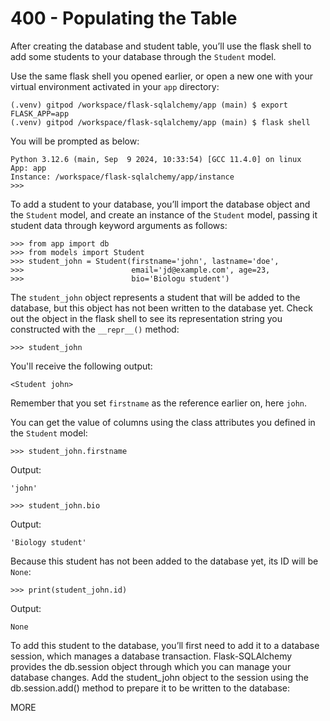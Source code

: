 # 400 - Populating the Table

After creating the database and student table, you’ll use the flask shell to add some students to your database through the ```Student``` model.

Use the same flask shell you opened earlier, or open a new one with your virtual environment activated in your ```app``` directory:

```
(.venv) gitpod /workspace/flask-sqlalchemy/app (main) $ export FLASK_APP=app
(.venv) gitpod /workspace/flask-sqlalchemy/app (main) $ flask shell
```

You will be prompted as below:

```
Python 3.12.6 (main, Sep  9 2024, 10:33:54) [GCC 11.4.0] on linux
App: app
Instance: /workspace/flask-sqlalchemy/app/instance
>>> 
```

To add a student to your database, you’ll import the database object and the ```Student``` model, and create an instance of the ```Student``` model, passing it student data through keyword arguments as follows:

```
>>> from app import db
>>> from models import Student
>>> student_john = Student(firstname='john', lastname='doe',
>>>                        email='jd@example.com', age=23,
>>>                        bio='Biologu student')
```

The ```student_john``` object represents a student that will be added to the database, but this object has not been written to the database yet. Check out the object in the flask shell to see its representation string you constructed with the ```__repr__()``` method:

```
>>> student_john
```

You'll receive the following output:

```
<Student john>
```

Remember that you set ```firstname``` as the reference earlier on, here ```john```.

You can get the value of columns using the class attributes you defined in the ```Student``` model:

```
>>> student_john.firstname
```

Output:

```
'john'
```

```
>>> student_john.bio
```

Output:

```
'Biology student'
```

Because this student has not been added to the database yet, its ID will be ```None```:

```
>>> print(student_john.id)
```

Output:

```
None
```

To add this student to the database, you’ll first need to add it to a database session, which manages a database transaction. Flask-SQLAlchemy provides the db.session object through which you can manage your database changes. Add the student_john object to the session using the db.session.add() method to prepare it to be written to the database:


MORE